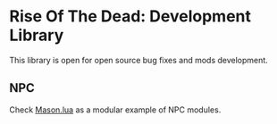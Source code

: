 # Rise Of The Dead: Development Library
This library is open for open source bug fixes and mods development.

## NPC
Check [Mason.lua](ServerLibrary/Entity/Npc/Mason.lua) as a modular example of NPC modules.
